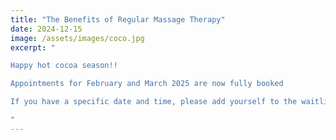 ```yaml
---
title: "The Benefits of Regular Massage Therapy"
date: 2024-12-15
image: /assets/images/coco.jpg
excerpt: "

Happy hot cocoa season!!

Appointments for February and March 2025 are now fully booked

If you have a specific date and time, please add yourself to the waitlist, and I will do my best to accommodate.

"
---
```


